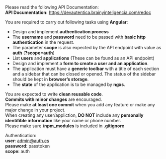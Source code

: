 Please read the following API Documentation:  
**API Documentation:** https://devautentica.brainyinteligencia.com/redoc  

You are required to carry out following tasks using **Angular**:
-	Design and implement **authentication process**
-	The **username** and **password** need to be passed with **basic http authentication** in the request.
-   The parameter **scope** is also expected by the API endpoint with value as **auth** (**?scope=auth**)
-	List **users** and **applications** (These can be found as an API endpoint)
-	Design and implement a **form to create a user and an application**.
-	The application must have a **generic toolbar** with a title of each section and a sidebar that can be closed or opened. The status of the sidebar should be kept in **browser’s storage**.
-	The **state** of the application is to be managed by **ngxs**.

You are expected to write **clean reusable code**.  
**Commits with minor changes** are encouraged.  
Please make **at least one commit** when you add any feature or make any major change in your project.  
When creating any user/appliction, **DO NOT** include any **personally identifible information** like your name or phone number.  
Please make sure **/npm_modules** is included in **.gitignore**

Authentication:  
**user**: admin@auth.es  
**password**: passtoken  
**scope**: auth  

